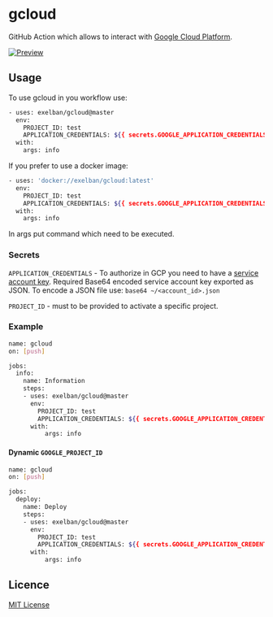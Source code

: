 # gcloud

GitHub Action which allows to interact with [Google Cloud Platform](https://cloud.google.com).

[![Preview](https://serhiy.s3.eu-central-1.amazonaws.com/Github_repo/gcloud/logo_gcp_vertical_rgb.png?v=1)](https://cloud.google.com)

## Usage
To use gcloud in you workflow use:

```sh
- uses: exelban/gcloud@master
  env:
    PROJECT_ID: test
    APPLICATION_CREDENTIALS: ${{ secrets.GOOGLE_APPLICATION_CREDENTIALS }}
  with:
    args: info
```

If you prefer to use a docker image:

```sh
- uses: 'docker://exelban/gcloud:latest'
  env:
    PROJECT_ID: test
    APPLICATION_CREDENTIALS: ${{ secrets.GOOGLE_APPLICATION_CREDENTIALS }}
  with:
    args: info
```

In args put command which need to be executed.

### Secrets
`APPLICATION_CREDENTIALS` - To authorize in GCP you need to have a [service account key](https://console.cloud.google.com/apis/credentials/serviceaccountkey). Required Base64 encoded service account key exported as JSON.
To encode a JSON file use: `base64 ~/<account_id>.json`

`PROJECT_ID` - must to be provided to activate a specific project.

### Example

```sh
name: gcloud
on: [push]

jobs:
  info:
    name: Information
    steps:
    - uses: exelban/gcloud@master
      env:
        PROJECT_ID: test
        APPLICATION_CREDENTIALS: ${{ secrets.GOOGLE_APPLICATION_CREDENTIALS }}
      with:
          args: info
```

#### Dynamic `GOOGLE_PROJECT_ID`
```sh
name: gcloud
on: [push]

jobs:
  deploy:
    name: Deploy
    steps:
    - uses: exelban/gcloud@master
      env:
        PROJECT_ID: test
        APPLICATION_CREDENTIALS: ${{ secrets.GOOGLE_APPLICATION_CREDENTIALS }}
      with:
          args: info
```

## Licence
[MIT License](https://github.com/exelban/gcloud/blob/master/LICENSE)
